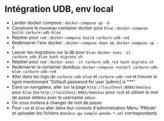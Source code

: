 # Intégration UDB, env local

- Lander docker compose : `docker-compose up -d`
- Construire le nouveau container docker pour `blue` : `docker-compose build carbure-udb-blue` 
- Répéter pour `red` : `docker-compose build carbure-udb-red`
- Redémarrer l'env docker : `docker-compose down && docker-compose up -d`
- Lancer les migrations sur la db pour `blue`: `docker exec -it carbure_udb_blue bash migrate.sh`
- Répéter pour `red` : `docker exec -it carbure_udb_red bash migrate.sh`
- Redémarrer le container domibus: `docker-compose restart carbure-udb-blue carbure-udb-red`
- Aller dans les logs de `carbure-udb-blue` et `carbure-udb-red` et trouver la ligne mentionnant "Default password for user [admin] is ***"
- Dans un navigateur, aller sur la page `http://localhost:8080/domibus` pour `blue` (ou `http://localhost:8081/domibus` pour `red`) et utiliser le mot de passe obtenu avec le username `admin`
- On vous invitera à changer de mot de passe
- Pour `red` et `blue` aller dans leur console d'administration Menu 'PMode' et uploader les fichiers `domibus-gw-sample-pmode-*.xml` correspondants.


